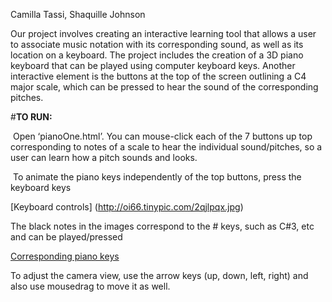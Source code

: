 Camilla Tassi, Shaquille Johnson 

Our project involves creating an interactive learning tool that allows a user to associate 
music notation with its corresponding sound, as well as its location on a keyboard. 
The project includes the creation of a 3D piano keyboard that can be played using computer keyboard keys. 
Another interactive element is the buttons at the top of the screen outlining a C4 major scale, 
which can be pressed to hear the sound of the corresponding pitches. 

#**TO RUN:**

­ Open ‘pianoOne.html’. You can mouse-click each of the 7 buttons up top corresponding to notes of a scale 
to hear the individual sound/pitches, so a user can learn how a pitch sounds and looks.

­ To animate the piano keys independently of the top buttons, press the keyboard keys

[Keyboard controls] (http://oi66.tinypic.com/2qjlpqx.jpg)

The black notes in the images correspond to the # keys, such as C#3, etc and can be played/pressed 

[Corresponding piano keys](http://oi65.tinypic.com/33m4bjn.jpg)

To adjust the camera view, use the arrow keys (up, down, left, right) and also use mouse­drag to move it as well. 

